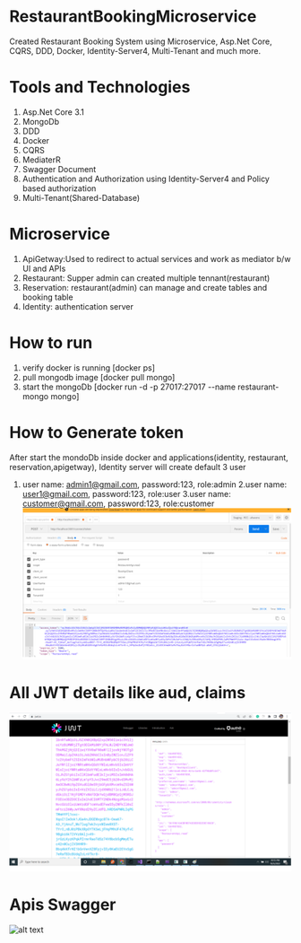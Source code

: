 # RestaurantBookingMicroservice
Created Restaurant Booking System using Microservice, Asp.Net Core, CQRS, DDD, Docker, Identity-Server4, Multi-Tenant and much more.

# Tools and Technologies
1. Asp.Net Core 3.1
2. MongoDb
3. DDD
4. Docker
5. CQRS
6. MediaterR
8. Swagger Document
9. Authentication and Authorization using Identity-Server4 and Policy based authorization
10. Multi-Tenant(Shared-Database)


# Microservice
1. ApiGetway:Used to redirect to actual services and work as mediator b/w UI and APIs
2. Restaurant: Supper admin can created multiple tennant(restaurant)
3. Reservation: restaurant(admin) can manage and create tables and booking table
4. Identity: authentication server

# How to run
1. verify docker is running [docker ps]
1. pull mongodb image [docker pull mongo]
3. start the mongoDb [docker run -d -p 27017:27017 --name restaurant-mongo mongo]


# How to Generate token
After start the mondoDb inside docker and applications(identity, restaurant, reservation,apigetway), Identity server will create default 3 user
1. user name: admin1@gmail.com, password:123, role:admin
2.user name: user1@gmail.com, password:123, role:user
3.user name: customer@gmail.com, password:123, role:customer
![alt text](https://raw.githubusercontent.com/mohdafzalansari/RestaurantBookingMicroservice/main/Images/GenerateToken.png)

# All JWT details like aud, claims
![alt text](https://github.com/mohdafzalansari/RestaurantBookingMicroservice/blob/main/Images/Jwt.png)

# Apis Swagger
![alt text](https://github.com/mohdafzalansari/RestaurantBookingMicroservice/blob/main/Images/Swagger.png.png)

